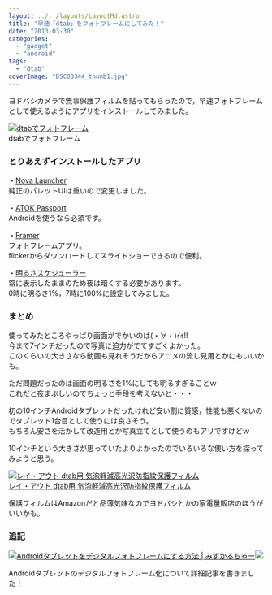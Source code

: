 ```yaml
---
layout: ../../layouts/LayoutMd.astro
title: "早速「dtab」をフォトフレームにしてみた！"
date: "2013-03-30"
categories: 
  - "gadget"
  - "android"
tags: 
  - "dtab"
coverImage: "DSC03344_thumb1.jpg"
---
```


ヨドバシカメラで無事保護フィルムを貼ってもらったので，早速フォトフレームとして使えるようにアプリをインストールしてみました。

[![dtabでフォトフレーム](images/DSC03344_thumb.jpg "dtabでフォトフレーム")](//mizuka123.net/wp-content/uploads/2013/03/DSC03344.jpg)  
dtabでフォトフレーム

### とりあえずインストールしたアプリ

・[Nova Launcher](https://play.google.com/store/apps/details?id=com.teslacoilsw.launcher&hl=ja)  
純正のパレットUIは重いので変更しました。

・[ATOK Passport](https://play.google.com/store/apps/details?id=com.justsystems.atokmobile.pv.service)  
Androidを使うなら必須です。

・[Framer](https://play.google.com/store/apps/details?id=org.tostada.android.flamer&hl=ja)  
フォトフレームアプリ。  
flickerからダウンロードしてスライドショーできるので便利。

・[明るさスケジューラー](https://play.google.com/store/apps/details?id=jp.co.intri.brightness_schedule&feature=related_apps#?t=W251bGwsMSwxLDEwOSwianAuY28uaW50cmkuYnJpZ2h0bmVzc19zY2hlZHVsZSJd)  
常に表示したままのため夜は暗くする必要があります。  
0時に明るさ1%，7時に100%に設定してみました。

### まとめ

使ってみたところやっぱり画面がでかいのは(・∀・)ｲｲ!!  
今まで7インチだったので写真に迫力がでてすごくよかった。  
このくらいの大きさなら動画も見れそうだからアニメの流し見用とかにもいいかも。

ただ問題だったのは画面の明るさを1%にしても明るすぎることｗ  
これだと夜まぶしいのでちょっと手段を考えないと・・・

初の10インチAndroidタブレットだったけれど安い割に質感，性能も悪くないのでタブレット1台目として使うには良さそう。  
もちろん安さを活かして改造用とか写真立てとして使うのもアリですけどｗ

10インチという大きさが思っていたよりよかったのでいろいろな使い方を探ってみようと思う。

[![レイ・アウト dtab用 気泡軽減高光沢防指紋保護フィルム](images/51jHctkDnnL._SL160_.jpg)  
レイ・アウト dtab用 気泡軽減高光沢防指紋保護フィルム  
](https://www.amazon.co.jp/exec/obidos/ASIN/B00C0PQ3MW/mizuka123-22/ref=nosim)

保護フィルムはAmazonだと品薄気味なのでヨドバシとかの家電量販店のほうがいいかも。

### **追記**

[![](http://capture.heartrails.com/150x130/shadow?//mizuka123.net/4220/)](//mizuka123.net/4220/)[Androidタブレットをデジタルフォトフレームにする方法 | みずかるちゃー](//mizuka123.net/4220/)[![](http://b.hatena.ne.jp/entry/image///mizuka123.net/4220/)](http://b.hatena.ne.jp/entry///mizuka123.net/4220/)  
  

Androidタブレットのデジタルフォトフレーム化について詳細記事を書きました！
